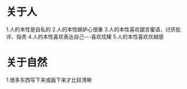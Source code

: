 # 关于人
1.人的本性是自私的
2.人的本性嫉妒心很重
3.人的本性喜欢甜言蜜语，讨厌批评、指责
4.人的本性喜欢表达自己---喜欢炫耀
5.人的本性喜欢优越感

# 关于自然
1.很多东西写下来或画下来才比较清晰
